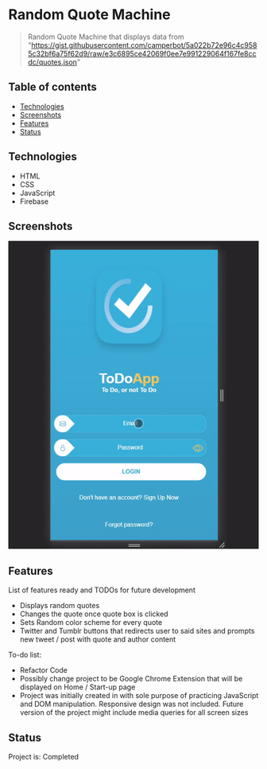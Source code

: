 # Random Quote Machine
> Random Quote Machine that displays data from "https://gist.githubusercontent.com/camperbot/5a022b72e96c4c9585c32bf6a75f62d9/raw/e3c6895ce42069f0ee7e991229064f167fe8ccdc/quotes.json"

## Table of contents
* [Technologies](#technologies)
* [Screenshots](#screenshots)
* [Features](#features)
* [Status](#status)

## Technologies
* HTML
* CSS
* JavaScript
* Firebase

## Screenshots
![Example screenshot](./todo-read-me-gif.gif)

## Features
List of features ready and TODOs for future development
* Displays random quotes
* Changes the quote once quote box is clicked
* Sets Random color scheme for every quote
* Twitter and Tumblr buttons that redirects user to said sites and prompts new tweet / post with quote and author content

To-do list:
* Refactor Code
* Possibly change project to be Google Chrome Extension that will be displayed on Home / Start-up page
* Project was initially created in with sole purpose of practicing JavaScript and DOM manipulation. 
Responsive design was not included. Future version of the project might include media queries for all screen sizes

## Status
Project is: Completed
